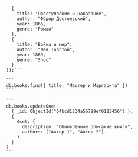 ````db.books.insertMany([
  {
    title: "Преступление и наказание",
    author: "Фёдор Достоевский",
    year: 1866,
    genre: "Роман"
  },
  {
    title: "Война и мир",
    author: "Лев Толстой",
    year: 1869,
    genre: "Эпос"
  }
]);```

```
db.books.find({ title: "Мастер и Маргарита" })
```

```
db.books.updateOne(
  { _id: ObjectId("64bcd1234a56789ef0123456") },
  {
    $set: {
      description: "Обновлённое описание книги",
      authors: ["Автор 1", "Автор 2"]
    }
  }
)
```
````
